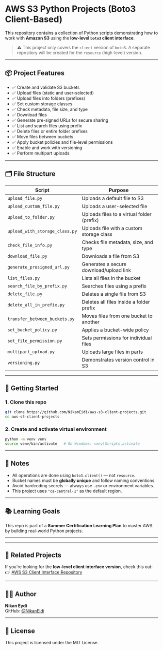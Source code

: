# AWS S3 Python Projects (Boto3 Client-Based)

This repository contains a collection of Python scripts demonstrating how to work with **Amazon S3** using the **low-level `boto3` client interface**.

> ⚠️ This project only covers the `client` version of `boto3`. A separate repository will be created for the `resource` (high-level) version.

---

## 📦 Project Features

- ✅ Create and validate S3 buckets
- ✅ Upload files (static and user-selected)
- ✅ Upload files into folders (prefixes)
- ✅ Set custom storage classes
- ✅ Check metadata, file size, and type
- ✅ Download files
- ✅ Generate pre-signed URLs for secure sharing
- ✅ List and search files using prefix
- ✅ Delete files or entire folder prefixes
- ✅ Move files between buckets
- ✅ Apply bucket policies and file-level permissions
- ✅ Enable and work with versioning
- ✅ Perform multipart uploads

---

## 🗂️ File Structure

| Script                          | Purpose                                             |
|---------------------------------|-----------------------------------------------------|
| `upload_file.py`                | Uploads a default file to S3                        |
| `upload_custom_file.py`         | Uploads a user-selected file                        |
| `upload_to_folder.py`           | Uploads files to a virtual folder (prefix)         |
| `upload_with_storage_class.py`  | Uploads file with a custom storage class           |
| `check_file_info.py`            | Checks file metadata, size, and type               |
| `download_file.py`              | Downloads a file from S3                           |
| `generate_presigned_url.py`     | Generates a secure download/upload link            |
| `list_files.py`                 | Lists all files in the bucket                      |
| `search_file_by_prefix.py`      | Searches files using a prefix                      |
| `delete_file.py`                | Deletes a single file from S3                      |
| `delete_all_in_prefix.py`       | Deletes all files inside a folder prefix           |
| `transfer_between_buckets.py`   | Moves files from one bucket to another             |
| `set_bucket_policy.py`          | Applies a bucket-wide policy                       |
| `set_file_permission.py`        | Sets permissions for individual files              |
| `multipart_upload.py`           | Uploads large files in parts                       |
| `versioning.py`                 | Demonstrates version control in S3                 |

---

## 🚀 Getting Started

### 1. Clone this repo

```bash
git clone https://github.com/NikanEidi/aws-s3-client-projects.git
cd aws-s3-client-projects
```

### 2. Create and activate virtual environment

```bash
python -m venv venv
source venv/bin/activate   # On Windows: venv\Scripts\activate
```
---

## 🧠 Notes

- All operations are done using `boto3.client()` — not `resource`.
- Bucket names must be **globally unique** and follow naming conventions.
- Avoid hardcoding secrets — always use `.env` or environment variables.
- This project uses `"ca-central-1"` as the default region.

---

## 📚 Learning Goals

This repo is part of a **Summer Certification Learning Plan** to master AWS by building real-world Python projects.

---
---

## 🔗 Related Projects

If you're looking for the **low-level client interface version**, check this out:  
👉 [AWS S3 Client Interface Repository](https://github.com/NikanEidi/aws-s3-resource-practie)

---

## 🧑‍💻 Author

**Nikan Eydi**  
GitHub: [@NikanEidi](https://github.com/NikanEidi)

---

## 📜 License

This project is licensed under the MIT License.

